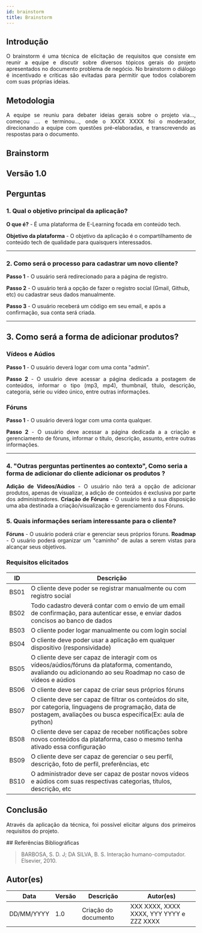 ```yaml
---
id: brainstorm
title: Brainstorm
---
```

 
## Introdução
<p align = "justify">
O brainstorm é uma técnica de elicitação de requisitos que consiste em reunir a equipe e discutir sobre diversos tópicos gerais do projeto apresentados no documento problema de negócio. No brainstorm o diálogo é incentivado e críticas são evitadas para permitir que todos colaborem com suas próprias ideias.
</p>
 
## Metodologia
<p align = "justify">
A equipe se reuniu para debater ideias gerais sobre o projeto via..., começou .... e terminou..., onde o XXXX XXXX foi o moderador, direcionando a equipe com questões pré-elaboradas, e transcrevendo as respostas para o documento.
</p>
 
## Brainstorm
 
## Versão 1.0
 
## Perguntas
 
### 1. Qual o objetivo principal da aplicação?
 
<p align = "justify">
<b>O que é?</b> - É uma plataforma de E-Learning focada em conteúdo tech.
</p>
 
<b>Objetivo da plataforma</b> - O objetivo da aplicação é o compartilhamento de conteúdo tech de qualidade para quaisquers interessados.
 
</p>
 
---
 
### 2. Como será o processo para cadastrar um novo cliente?
 
<p align = "justify">
<b>Passo 1</b> - O usuário será redirecionado para a página de registro.
 
<b>Passo 2</b> - O usuário terá a opção de fazer o registro social (Gmail, Github, etc) ou cadastrar seus dados manualmente.
 
<b>Passo 3</b> - O usuário receberá um código em seu email, e após a confirmação, sua conta será criada.
 
---
 
## 3. Como será a forma de adicionar produtos?
 
<p align = "justify">
 
### Vídeos e Aúdios
<b>Passo 1</b> - O usuário deverá logar com uma conta "admin".
</p>
 
<p align = "justify">
<b>Passo 2</b> - O usuário deve acessar a página dedicada a postagem de conteúdos, informar o tipo (mp3, mp4), thumbnail, título, descrição, categoria, série ou vídeo único, entre outras informações.
</p>

### Fóruns
 <b>Passo 1</b> - O usuário deverá logar com uma conta qualquer.
</p>
 
<p align = "justify">
<b>Passo 2</b> - O usuário deve acessar a página dedicada a a criação e gerenciamento de fóruns, informar o título, descrição, assunto, entre outras informações.
</p>
 
---
 
### 4. "Outras perguntas pertinentes ao contexto", Como seria a forma de adicionar do cliente adicionar os produtos ?
<p align = "justify">
<b>Adição de Vídeos/Aúdios</b> - O usuário não terá a opção de adicionar produtos, apenas de visualizar, a adição de conteúdos é exclusiva por parte dos administradores.
 <b>Criação de Fóruns</b> - O usuário terá a sua disposição uma aba destinada a criação/visualização e gerenciamento dos Fóruns.
</p>
 
### 5. Quais informações seriam interessante para o cliente?
<p align = "justify">
   <b>Fóruns</b> - O usuário poderá criar e gerenciar seus próprios fóruns.
   <b>Roadmap</b> - O usuário poderá organizar um "caminho" de aulas a serem vistas para alcançar seus objetivos.   
</p>
 
### Requisitos elicitados
 
|ID|Descrição|
|----|-------------|
|BS01| O cliente deve poder se registrar manualmente ou com registro social|
|BS02| Todo cadastro deverá contar com o envio de um email de confirmação, para autenticar esse, e enviar dados concisos ao banco de dados|
|BS03| O cliente poder logar manualmente ou com login social|
|BS04| O cliente deve poder usar a aplicação em qualquer dispositivo (responsividade)|
|BS05| O cliente deve ser capaz de interagir com os vídeos/aúdios/fóruns da plataforma, comentando, avaliando ou adicionando ao seu Roadmap no caso de vídeos e aúdios|
|BS06| O cliente deve ser capaz de criar seus próprios fóruns|
|BS07| O cliente deve ser capaz de filtrar os conteúdos do site, por categoria, linguagens de programação, data de postagem, avaliações ou busca especifica(Ex: aula de python)|
|BS08| O cliente deve ser capaz de receber notificações sobre novos conteúdos da plataforma, caso o mesmo tenha ativado essa configuração|
|BS09| O cliente deve ser capaz de gerenciar o seu perfil, descrição, foto de perfil, preferências, etc|
|BS10| O administrador deve ser capaz de postar novos vídeos e aúdios com suas respectivas categorias, títulos, descrição, etc|
 
## Conclusão
<p align = "justify">
Através da aplicação da técnica, foi possível elicitar alguns dos primeiros requisitos do projeto.
</p>
## Referências Bibliográficas
 
> BARBOSA, S. D. J; DA SILVA, B. S. Interação humano-computador. Elsevier, 2010.
 
 
## Autor(es)
| Data | Versão | Descrição | Autor(es) |
| -- | -- | -- | -- |
| DD/MM/YYYY | 1.0 | Criação do documento | XXX XXXX, XXXX XXXX, YYY YYYY e ZZZ XXXX |
